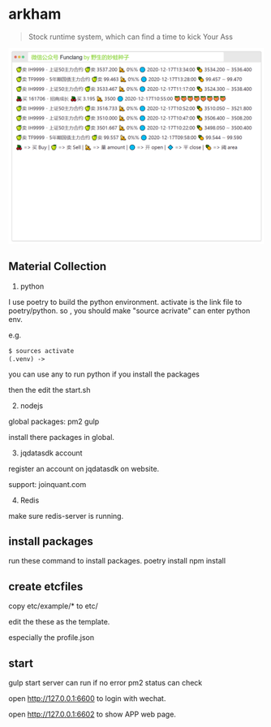 # arkham

> Stock runtime system, which can find a time to kick Your Ass

![Snap](/zip/screenshot.png)

## Material Collection

1. python

I use poetry to build the python environment.
activate is the link file to poetry/python.
so , you should make "source acrivate" can enter python env.

e.g.

    $ sources activate
    (.venv) ->

you can use any to run python if you install the packages

then the edit the start.sh

2. nodejs

global packages: pm2 gulp

install there packages in global.

3. jqdatasdk account

register an account on jqdatasdk on website.

support: joinquant.com

4. Redis

make sure redis-server is running.

## install packages

run these command to install packages.
    poetry install
    npm install

## create etcfiles

copy etc/example/\* to etc/

edit the these as the template.

especially the profile.json

## start

gulp start
server can run if no error
pm2 status can check

open http://127.0.0.1:6600 to login with wechat.

open http://127.0.0.1:6602 to show APP web page.
